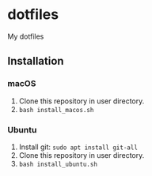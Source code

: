 # dotfiles
My dotfiles

## Installation
### macOS
1. Clone this repository in user directory.
2. `bash install_macos.sh`

### Ubuntu
1. Install git: `sudo apt install git-all`
2. Clone this repository in user directory.
3. `bash install_ubuntu.sh`
